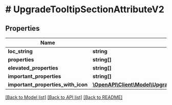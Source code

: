 # # UpgradeTooltipSectionAttributeV2

## Properties

Name | Type | Description | Notes
------------ | ------------- | ------------- | -------------
**loc_string** | **string** |  | [optional]
**properties** | **string[]** |  | [optional]
**elevated_properties** | **string[]** |  | [optional]
**important_properties** | **string[]** |  | [optional]
**important_properties_with_icon** | [**\OpenAPI\Client\Model\UpgradeTooltipSectionAttributeV2ImportantPropertyWithIcon[]**](UpgradeTooltipSectionAttributeV2ImportantPropertyWithIcon.md) |  | [optional]

[[Back to Model list]](../../README.md#models) [[Back to API list]](../../README.md#endpoints) [[Back to README]](../../README.md)
